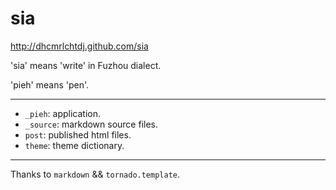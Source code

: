 # sia

<http://dhcmrlchtdj.github.com/sia>

'sia' means 'write' in Fuzhou dialect.

'pieh' means 'pen'.

------

- `_pieh`: application.
- `_source`: markdown source files.
- `post`: published html files.
- `theme`: theme dictionary.

------

Thanks to `markdown` && `tornado.template`.
